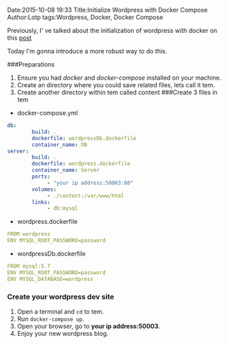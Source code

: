 Date:2015-10-08 19:33
Title:Initialize Wordpress with Docker Compose
Author:Lotp
tags:Wordpress, Docker, Docker Compose

Previously, I' ve talked about the initialization of wordpress with docker on this [post][lastOne]

Today I'm gonna introduce a more robust way to do this.

[lastOne]:initialize-wordpress-with-docker.html

###Preparations
1.	Ensure you had *docker* and *docker-compose* installed on your machine.
1.	Create an directory where you could save related files, lets call it tem.
1.	Create another directory within tem called content
###Create 3 files in tem
*	docker-compose.yml
```yaml
db:
        build: .
        dockerfile: wordpressDb.dockerfile
        container_name: DB
server:
        build: .
        dockerfile: wordpress.dockerfile
        container_name: Server
        ports:
             - "your ip address:50003:80"
        volumes:
             - ./content:/var/www/html                         
        links:
             - db:mysql
```
*	wordpress.dockerfile
```yaml
FROM wordpress
ENV MYSQL_ROOT_PASSWORD=password
```

*	wordpressDb.dockerfile
```yaml
FROM mysql:5.7
ENV MYSQL_ROOT_PASSWORD=password
ENV MYSQL_DATABASE=wordpress
```
###	Create your wordpress dev site
1.	Open a terminal and `cd` to tem.
1.	Run `docker-compose up`.
1.	Open your browser, go to **your ip address:50003**.
1.	Enjoy your new wordpress blog.
